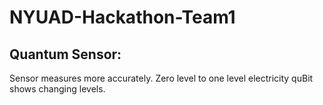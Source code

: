 # NYUAD-Hackathon-Team1

## Quantum Sensor:

Sensor measures more accurately. Zero level to one level electricity quBit shows changing levels.
